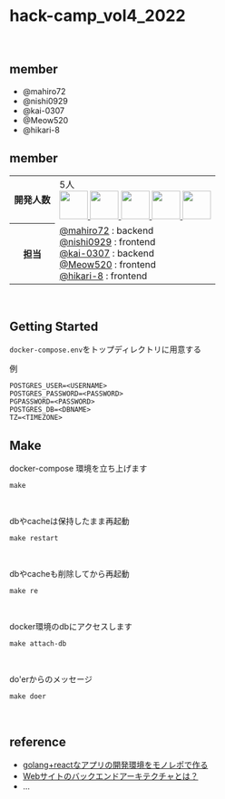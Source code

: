 # hack-camp_vol4_2022


<br>

## member
- @mahiro72
- @nishi0929
- @kai-0307
- @Meow520
- @hikari-8

 
## member
<table>
  <tr>
    <th>開発人数</th>
    <td>
      5人<br>
      <b><a href="https://github.com/mahiro72"><img src="https://github.com/mahiro72.png" width="50px;" /></b>
      <b><a href="https://github.com/nishi0929"><img src="https://github.com/nishi0929.png" width="50px;" /></b>
      <b><a href="https://github.com/kai-0307"><img src="https://github.com/kai-0307.png" width="50px;" /></b>
      <b><a href="https://github.com/Meow520"><img src="https://github.com/Meow520.png" width="50px;" /></b>
      <b><a href="https://github.com/hikari-8"><img src="https://github.com/hikari-8.png" width="50px;" /></b>
<!--       <b><a href="https://github.com/knknk98"><img src="https://github.com/knknk98.png" width="50px;" /></b>
      <b><a href="https://github.com/zwwaa-ku"><img src="https://github.com/zwwaa-ku.png" width="50px;" /></b>
      <b><a href="https://github.com/yuta-ike"><img src="https://github.com/yuta-ike.png" width="50px;" /></b> -->
    </td>
  </tr>
  <tr>
    <th>担当</th>
    <td>
      <a href="https://github.com/mahiro72">@mahiro72</a> : backend <br>
      <a href="https://github.com/nishi0929">@nishi0929</a> : frontend <br>
      <a href="https://github.com/kai-0307">@kai-0307</a> : backend <br>
      <a href="https://github.com/Meow520">@Meow520</a> : frontend <br>
      <a href="https://github.com/hikari-8">@hikari-8</a> : frontend <br>
<!--       <a href="https://github.com/knknk98">@knknk98</a> : フロントエンド(UI)<br>
      <a href="https://github.com/zwwaa-ku">@Nobuaki-M</a> : フロントエンド(UI)<br>
      <a href="https://github.com/yuta-ike">@yuta-ike</a>：メンター、アイデア出し、一部フロントエンドの実装<br> -->
    </td>
  </tr>
</table>


<br>

## Getting Started

```docker-compose.env```をトップディレクトリに用意する

例
```
POSTGRES_USER=<USERNAME>
POSTGRES_PASSWORD=<PASSWORD>
PGPASSWORD=<PASSWORD>
POSTGRES_DB=<DBNAME>
TZ=<TIMEZONE>
```


## Make

docker-compose 環境を立ち上げます

```
make
```

<br>

dbやcacheは保持したまま再起動

```
make restart
```

<br>

dbやcacheも削除してから再起動

```
make re
```


<br>

docker環境のdbにアクセスします

```
make attach-db
```

<br>

do'erからのメッセージ

```
make doer
```

<br>


## reference
- [golang+reactなアプリの開発環境をモノレポで作る](https://zenn.dev/karabiner/articles/golang_react_monorepo)
- [Webサイトのバックエンドアーキテクチャとは？](https://jp.indeed.com/career-advice/career-development/what-is-backend-web-architecture)
- ...
